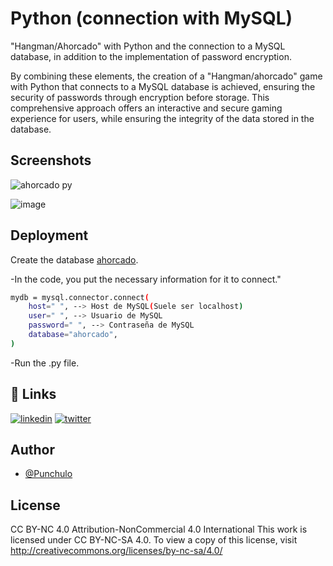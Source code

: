 
# Python (connection with MySQL)


"Hangman/Ahorcado" with Python and the connection to a MySQL database, in addition to the implementation of password encryption.

By combining these elements, the creation of a "Hangman/ahorcado" game with Python that connects to a MySQL database is achieved, ensuring the security of passwords through encryption before storage. This comprehensive approach offers an interactive and secure gaming experience for users, while ensuring the integrity of the data stored in the database.
## Screenshots

![ahorcado py](https://github.com/punchulo/PY/assets/63676351/250bde05-3028-4a78-8d28-4778599b170f)


![image](https://github.com/punchulo/PY/assets/63676351/791d5ec0-3484-4cbe-bc79-f565815005a3)


## Deployment

Create the database [ahorcado](https://github.com/punchulo/PY/blob/main/ahorcado_usuarios.sql).

-In the code, you put the necessary information for it to connect."
```bash
mydb = mysql.connector.connect(
    host=" ", --> Host de MySQL(Suele ser localhost)
    user=" ", --> Usuario de MySQL
    password=" ", --> Contraseña de MySQL
    database="ahorcado",
)
```
-Run the .py file.
## 🔗 Links
[![linkedin](https://img.shields.io/badge/linkedin-0A66C2?style=for-the-badge&logo=linkedin&logoColor=white)](https://www.linkedin.com/in/pablo-garcia-bermejo-lopez-168020239/)
[![twitter](https://img.shields.io/badge/twitter-1DA1F2?style=for-the-badge&logo=twitter&logoColor=white)](https://twitter.com/punchis_0)


## Author

- [@Punchulo](https://www.github.com/punchulo)

## License

CC BY-NC 4.0
Attribution-NonCommercial 4.0 International
This work is licensed under CC BY-NC-SA 4.0. To view a copy of this license, visit http://creativecommons.org/licenses/by-nc-sa/4.0/
